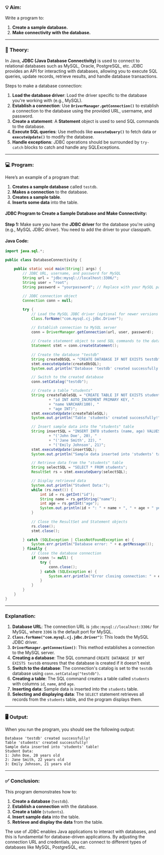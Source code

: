 
### 💡 **Aim:**
Write a program to:
1. **Create a sample database.**
2. **Make connectivity with the database.**

---

### 📘 **Theory:**

In Java, **JDBC (Java Database Connectivity)** is used to connect to relational databases such as MySQL, Oracle, PostgreSQL, etc. JDBC provides an API for interacting with databases, allowing you to execute SQL queries, update records, retrieve results, and handle database transactions.

Steps to make a database connection:
1. **Load the database driver**: Load the driver specific to the database you're working with (e.g., MySQL).
2. **Establish a connection**: Use **`DriverManager.getConnection()`** to establish a connection to the database using the provided URL, username, and password.
3. **Create a statement**: A **Statement** object is used to send SQL commands to the database.
4. **Execute SQL queries**: Use methods like **`executeQuery()`** to fetch data or **`executeUpdate()`** to modify the database.
5. **Handle exceptions**: JDBC operations should be surrounded by `try-catch` blocks to catch and handle any SQLExceptions.

---

### 💻 **Program:**

Here’s an example of a program that:
1. **Creates a sample database** called `testdb`.
2. **Makes a connection** to the database.
3. **Creates a sample table**.
4. **Inserts some data** into the table.

#### **JDBC Program to Create a Sample Database and Make Connectivity:**

**Step 1:** Make sure you have the **JDBC driver** for the database you're using (e.g., MySQL JDBC driver). You need to add the driver to your classpath.

#### **Java Code:**

```java
import java.sql.*;

public class DatabaseConnectivity {

    public static void main(String[] args) {
        // JDBC URL, username, and password for MySQL
        String url = "jdbc:mysql://localhost:3306/";
        String user = "root";
        String password = "yourpassword"; // Replace with your MySQL password
        
        // JDBC connection object
        Connection conn = null;

        try {
            // Load the MySQL JDBC driver (optional for newer versions of JDBC)
            Class.forName("com.mysql.cj.jdbc.Driver");

            // Establish connection to MySQL server
            conn = DriverManager.getConnection(url, user, password);
            
            // Create statement object to send SQL commands to the database
            Statement stmt = conn.createStatement();
            
            // Create the database "testdb"
            String createDbSQL = "CREATE DATABASE IF NOT EXISTS testdb";
            stmt.executeUpdate(createDbSQL);
            System.out.println("Database 'testdb' created successfully!");

            // Switch to the created database
            conn.setCatalog("testdb");

            // Create a table "students"
            String createTableSQL = "CREATE TABLE IF NOT EXISTS students ("
                    + "id INT AUTO_INCREMENT PRIMARY KEY, "
                    + "name VARCHAR(100), "
                    + "age INT)";
            stmt.executeUpdate(createTableSQL);
            System.out.println("Table 'students' created successfully!");

            // Insert sample data into the "students" table
            String insertSQL = "INSERT INTO students (name, age) VALUES "
                    + "('John Doe', 20), "
                    + "('Jane Smith', 22), "
                    + "('Emily Johnson', 21)";
            stmt.executeUpdate(insertSQL);
            System.out.println("Sample data inserted into 'students' table!");

            // Retrieve data from the "students" table
            String selectSQL = "SELECT * FROM students";
            ResultSet rs = stmt.executeQuery(selectSQL);

            // Display retrieved data
            System.out.println("Student Data:");
            while (rs.next()) {
                int id = rs.getInt("id");
                String name = rs.getString("name");
                int age = rs.getInt("age");
                System.out.println(id + ": " + name + ", " + age + " years old");
            }
            
            // Close the ResultSet and Statement objects
            rs.close();
            stmt.close();

        } catch (SQLException | ClassNotFoundException e) {
            System.err.println("Database error: " + e.getMessage());
        } finally {
            // Close the database connection
            if (conn != null) {
                try {
                    conn.close();
                } catch (SQLException e) {
                    System.err.println("Error closing connection: " + e.getMessage());
                }
            }
        }
    }
}
```

---

### **Explanation:**

1. **Database URL**: The connection URL is `jdbc:mysql://localhost:3306/` for MySQL, where `3306` is the default port for MySQL.
2. **`Class.forName("com.mysql.cj.jdbc.Driver")`**: This loads the MySQL JDBC driver.
3. **`DriverManager.getConnection()`**: This method establishes a connection to the MySQL server.
4. **Creating a database**: The SQL command `CREATE DATABASE IF NOT EXISTS testdb` ensures that the database is created if it doesn't exist.
5. **Switch to the database**: The connection's catalog is set to the `testdb` database using `conn.setCatalog("testdb")`.
6. **Creating a table**: The SQL command creates a table called `students` with columns `id`, `name`, and `age`.
7. **Inserting data**: Sample data is inserted into the `students` table.
8. **Selecting and displaying data**: The `SELECT` statement retrieves all records from the `students` table, and the program displays them.

---

### 🖥️ **Output:**

When you run the program, you should see the following output:

```
Database 'testdb' created successfully!
Table 'students' created successfully!
Sample data inserted into 'students' table!
Student Data:
1: John Doe, 20 years old
2: Jane Smith, 22 years old
3: Emily Johnson, 21 years old
```

---

### ✅ **Conclusion:**

This program demonstrates how to:
1. **Create a database** (`testdb`).
2. **Establish a connection** with the database.
3. **Create a table** (`students`).
4. **Insert sample data** into the table.
5. **Retrieve and display the data** from the table.

The use of JDBC enables Java applications to interact with databases, and this is fundamental for database-driven applications. By adjusting the connection URL and credentials, you can connect to different types of databases like MySQL, PostgreSQL, etc.

